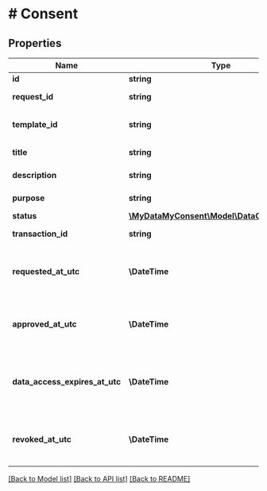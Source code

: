 # # Consent

## Properties

Name | Type | Description | Notes
------------ | ------------- | ------------- | -------------
**id** | **string** | Consent id. |
**request_id** | **string** | Consent request id. |
**template_id** | **string** | Consent request template id. | [optional]
**title** | **string** | Consent title. |
**description** | **string** | Consent description. |
**purpose** | **string** | Consent purpose. | [optional]
**status** | [**\MyDataMyConsent\Model\DataConsentStatus**](DataConsentStatus.md) |  |
**transaction_id** | **string** | Transaction id. | [optional]
**requested_at_utc** | **\DateTime** | Consent requested datetime in UTC timezone. |
**approved_at_utc** | **\DateTime** | Consent approval datetime in UTC timezone. | [optional]
**data_access_expires_at_utc** | **\DateTime** | Data access expiration datetime in UTC timezone. | [optional]
**revoked_at_utc** | **\DateTime** | Consent revocation datetime in UTC timezone. | [optional]

[[Back to Model list]](../../README.md#models) [[Back to API list]](../../README.md#endpoints) [[Back to README]](../../README.md)
